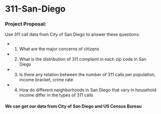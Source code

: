 # 311-San-Diego

### Project Proposal:
Use 311 call data from City of San Diego to answer these questions:
* 1. What are the major concerns of citizens
* 2. What is the distribution of 311 complaint in each zip code in San Diego
* 3. Is there any relation between the number of 311 calls per population, income bracket, crime rate
* 4. How do different neighborhoods in San Diego that vary in household income differ in the types of 311 calls

#### We can get our data from City of San Diego and US Census Bureau
